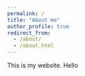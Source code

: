 ```yaml
---
permalink: /
title: "About me"
author_profile: true
redirect_from: 
  - /about/
  - /about.html
---
```


This is my website. Hello
